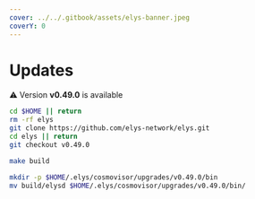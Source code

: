 ```yaml
---
cover: ../../.gitbook/assets/elys-banner.jpeg
coverY: 0
---
```


# Updates

⚠️ Version **v0.49.0** is available

```bash
cd $HOME || return
rm -rf elys
git clone https://github.com/elys-network/elys.git
cd elys || return
git checkout v0.49.0

make build

mkdir -p $HOME/.elys/cosmovisor/upgrades/v0.49.0/bin
mv build/elysd $HOME/.elys/cosmovisor/upgrades/v0.49.0/bin/
```
